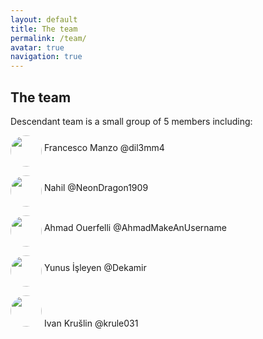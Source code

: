 ```yaml
---
layout: default
title: The team
permalink: /team/
avatar: true
navigation: true
---
```


## The team


Descendant team is a small group of 5 members including:  



<p><img src="https://i.ibb.co/CVNtSYp/dil3mm4.jpg" style="border-radius: 50%; width:50px; height:50px;" align="middle"/> Francesco Manzo  @dil3mm4</p>

<p><img src="https://i.ibb.co/VqjR8wF/nahil.jpg" style="border-radius: 50%; width:50px; height:50px;" align="middle"/> Nahil @NeonDragon1909</p>

<p><img src="https://avatars3.githubusercontent.com/u/11808979?s=400&v=4" style="border-radius: 50%; width:50px; height:50px;" align="middle"/> Ahmad Ouerfelli @AhmadMakeAnUsername</p>

<p><img src="https://i.ibb.co/f9gCwDv/yunus.jpg" style="border-radius: 50%; width:50px; height:50px;" align="middle"/> Yunus İşleyen @Dekamir</p>

<p><img src="https://i.ibb.co/sgctdnV/krule.jpg" style="border-radius: 50%; width:50px; height:50px;" align="middle; style="padding: 20px;"/> Ivan Krušlin @krule031</p>




